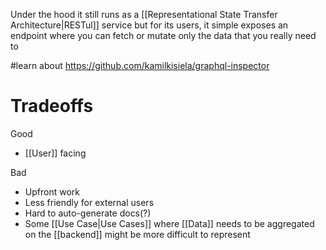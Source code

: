 Under the hood it still runs as a [[Representational State Transfer Architecture|RESTul]] service but for its users, it simple exposes an endpoint where you can fetch or mutate only the data that you really need to

#learn about https://github.com/kamilkisiela/graphql-inspector

# Tradeoffs

Good

- [[User]] facing

Bad

- Upfront work
- Less friendly for external users
- Hard to auto-generate docs(?)
- Some [[Use Case|Use Cases]] where [[Data]] needs to be aggregated on the [[backend]] might be more difficult to represent
